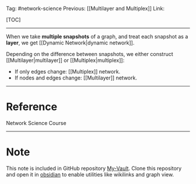Tag: #network-science 
Previous: [[Multilayer and Multiplex]]
Link: 

[TOC]

---

When we take **multiple snapshots** of a graph, and treat each snapshot as a **layer**, we get [[Dynamic Network|dynamic network]].

Depending on the difference between snapshots, we either construct [[Multilayer|multilayer]] or [[Multiplex|multiplex]]:

- If only edges change: [[Multiplex]] network.
- If nodes and edges change: [[Multilayer]] network.

---

# Reference

Network Science Course

---

# Note

This note is included in GitHub repository [My-Vault](https://github.com/LittleD3092/My-Vault.git). Clone this repository and open it in [obsidian](https://obsidian.md/) to enable utilities like wikilinks and graph view.